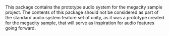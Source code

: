 This package contains the prototype audio system for the megacity sample project. The contents of this package should not be considered as part of the standard audio system feature set of unity, as it was a prototype created for the megacity sample, that will serve as inspiration for audio features going forward.
